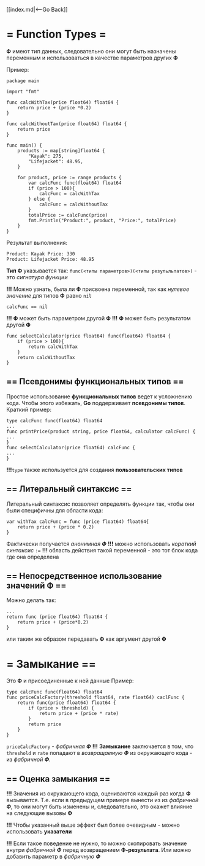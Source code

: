 [[index.md|<--Go Back]]

# = Function Types =
__Ф__ имеют тип данных, следовательно они могут быть назначены переменным и использоваться в качестве параметров других __Ф__

Пример:
```
package main

import "fmt"

func calcWithTax(price float64) float64 {
	return price + (price *0.2)
}

func calcWithoutTax(price float64) float64 {
	return price
}

func main() {
	products := map[string]float64 {
		"Kayak": 275,
		"Lifejacket": 48.95,
	}

	for product, price := range products {
		var calcFunc func(float64) float64
		if (price > 100){
			calcFunc = calcWithTax
		} else {
			calcFunc = calcWithoutTax
		}
		totalPrice := calcFunc(price)
	    fmt.Println("Product:", product, "Price:", totalPrice)	
	}
}

```
Результат выполнения:
```
Product: Kayak Price: 330
Product: Lifejacket Price: 48.95
```
__Тип Ф__ указывается так: `func(<типы параметров>)(<типы резульльтатов>)` - это _сигнатура функции_

__!!!__ Можно узнать, была ли __Ф__ присвоена переменной, так как _нулевое значение_ для типов __Ф__ равно `nil`
```
calcFunc == nil
```

__!!!__ __Ф__ может быть параметром другой __Ф__
__!!!__ __Ф__ может быть результатом другой __Ф__
```
func selectCalculator(price float64) func(float64) float64 {
    if (price > 100){
	    return calcWithTax
	}
	return calcWithoutTax
}
```

## == Псевдонимы функциональных типов ==
Простое использование __функциональных типов__ ведет к усложнению кода. Чтобы этого избежать, __Go__ поддерживает __псевдонимы типов__.
Краткий пример:
```
type calcFunc func(float64) float64
...
func printPrice(product string, price float64, calculator calcFunc) {
...
}
func selectCalculator(price float64) calcFunc {
...
}
```

__!!!__`type` также используется для создания __пользовательских типов__

## == Литеральный синтаксис ==
Литеральный синтаксис позволяет определять функции так, чтобы они были специфичны для области кода:
```
var withTax calcFunc = func (price float64) float64{
    return price + (price * 0.2)
}
```
Фактически получается _анонимная_ ***Ф***
__!!!__ можно использовать _короткий синтаксис_ `:=`
__!!!__ область действия такой переменной - это тот блок кода где она определена

## == Непосредственное использование значений Ф ==
Можно делать так:
```
...
return func (price float64) float64 {
    return price + (price*0.2)
}
```
или таким же образом передавать __Ф__ как аргумент другой __Ф__

# = Замыкание ==
Это __Ф__ и присоединенные к ней данные
Пример:
```
type calcFunc func(float64) float64
func priceCalcFactory(threshold float64, rate float64) caclFunc {
    return func(price float64) float64 {
	    if (price > threshold) {
		    return price + (price * rate)
		}
		return price
	}
}
```
`priceCalcFactory` - _фабричная_ ***Ф***
__!!!__ __Замыкание__ заключается в том, что `threshold` и `rate` попадают в _возвращаемую_ ***Ф*** из окружающего кода - из _фабричной_ ***Ф***.

## == Оценка замыкания ==
__!!!__ Значения из окружающего кода, оцениваются каждый раз когда __Ф__ вызывается. Т.е. если в предыдущем примере вынести из из _фабричной_ ***Ф***, то они могут быть изменены и, следовательно, это окажет влияние на следующие вызовы __Ф__

__!!!__ Чтобы указанный выше эффект был более очевидным - можно использовать __указатели__

__!!!__ Если такое поведение не нужно, то можно скопировать значение внутри _фабричной_ ***Ф*** перед возвращением __Ф-результата__. Или можно добавить параметр в _фабричную_ ***Ф***
